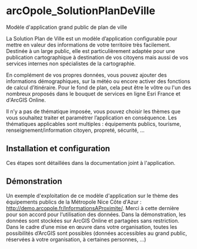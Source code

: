 arcOpole_SolutionPlanDeVille
=======

Modèle d'application grand public de plan de ville

La  Solution Plan de Ville est un modèle d’application configurable pour mettre en valeur des informations de votre territoire très facilement. Destinée à un large public, elle est particulièrement adaptée pour une publication cartographique à destination de vos citoyens mais aussi de vos services internes non spécialistes de la cartographie.

En complément de vos propres données, vous pouvez ajouter des informations démographiques, sur la météo ou encore activer des fonctions de calcul d’itinéraire. Pour le fond de plan, cela peut être le vôtre ou l'un des nombreux proposés dans le bouquet de services en ligne Esri France et d'ArcGIS Online.

Il n’y a pas de thématique imposée, vous pouvez choisir les thèmes que vous souhaitez traiter et paramétrer l’application en conséquence. Les thématiques applicables sont multiples : équipements publics, tourisme, renseignement/information citoyen, propreté, sécurité, …

Installation et configuration
-------

Ces étapes sont détaillées dans la documentation joint à l'application.

Démonstration
-------

Un exemple d'exploitation de ce modèle d'application sur le thème des équipements publics de la Métropole Nice Côte d'Azur : http://demo.arcopole.fr/InformationsAProximite/.
Merci à cette dernière pour son accord pour l‘utilisation des données. Dans la démonstration, les données sont stockées sur ArcGIS Online et partagées sans restriction. Dans le cadre d’une mise en œuvre dans votre organisation, toutes les possibilités d’ArcGIS sont possibles (données accessibles au grand public, réservées à votre organisation, à certaines personnes, …)


